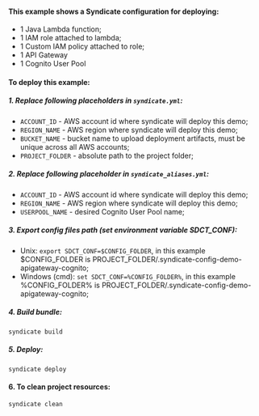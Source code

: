 #### This example shows a Syndicate configuration for deploying:
* 1 Java Lambda function;
* 1 IAM role attached to lambda;
* 1 Custom IAM policy attached to role;
* 1 API Gateway
* 1 Cognito User Pool

#### To deploy this example:

##### 1. Replace following placeholders in `syndicate.yml`:
* `ACCOUNT_ID` - AWS account id where syndicate will deploy this demo;
* `REGION_NAME` - AWS region where syndicate will deploy this demo;
* `BUCKET_NAME` - bucket name to upload deployment artifacts, must be unique across all AWS accounts;
* `PROJECT_FOLDER` - absolute path to the  project folder;

##### 2. Replace following placeholder in `syndicate_aliases.yml`:
* `ACCOUNT_ID` - AWS account id where syndicate will deploy this demo;
* `REGION_NAME` - AWS region where syndicate will deploy this demo;
* `USERPOOL_NAME` - desired Cognito User Pool name;

##### 3. Export config files path (set environment variable SDCT_CONF):
* Unix: `export SDCT_CONF=$CONFIG_FOLDER`, in this example $CONFIG_FOLDER is PROJECT_FOLDER/.syndicate-config-demo-apigateway-cognito;
* Windows (cmd): `set SDCT_CONF=%CONFIG_FOLDER%`, in this example %CONFIG_FOLDER% is PROJECT_FOLDER/.syndicate-config-demo-apigateway-cognito;

##### 4. Build bundle:

`syndicate build`

##### 5. Deploy:

`syndicate deploy`

#### 6. To clean project resources:

`syndicate clean`